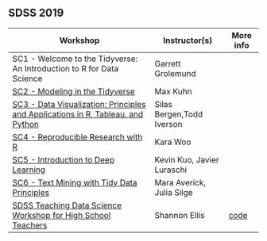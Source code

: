 SDSS 2019
---
|Workshop|Instructor(s)|More info|
|---|---|---|
|SC1 - Welcome to the Tidyverse: An Introduction to R for Data Science|Garrett Grolemund|   |
|[SC2 - Modeling in the Tidyverse](https://github.com/topepo/sdss-2019)|Max Kuhn|   | 
|[SC3 - Data Visualization: Principles and Applications in R, Tableau, and Python](https://github.com/WSU-DataScience/SDSS19-dataviz-workshop)|Silas Bergen,Todd Iverson|   |
|[SC4 - Reproducible Research with R](https://github.com/karawoo/2019-05-29-reproducible-research)|Kara Woo|   |
|[SC5 - Introduction to Deep Learning](https://github.com/javierluraschi/deeplearning-sdss-2019)|Kevin Kuo, Javier Luraschi|   |
|[SC6 - Text Mining with Tidy Data Principles](https://github.com/juliasilge/sdss2019)|Mara Averick, Julia Silge|   |
|[SDSS Teaching Data Science Workshop for High School Teachers](https://docs.google.com/presentation/d/1Jzw_3X2RXWKTn7zH0uqx8JsiwsdG0ov5zr-vb16WGG4/edit#slide=id.p)|Shannon Ellis |[code](https://bit.ly/sdss_workshop)|





